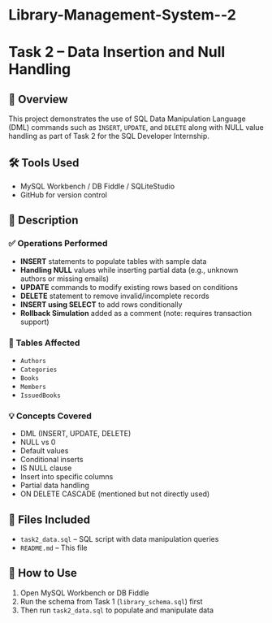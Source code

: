 # Library-Management-System--2

# Task 2 – Data Insertion and Null Handling

## 📘 Overview
This project demonstrates the use of SQL Data Manipulation Language (DML) commands such as `INSERT`, `UPDATE`, and `DELETE` along with NULL value handling as part of Task 2 for the SQL Developer Internship.

## 🛠 Tools Used
- MySQL Workbench / DB Fiddle / SQLiteStudio
- GitHub for version control

## 📄 Description

### ✅ Operations Performed
- **INSERT** statements to populate tables with sample data
- **Handling NULL** values while inserting partial data (e.g., unknown authors or missing emails)
- **UPDATE** commands to modify existing rows based on conditions
- **DELETE** statement to remove invalid/incomplete records
- **INSERT using SELECT** to add rows conditionally
- **Rollback Simulation** added as a comment (note: requires transaction support)

### 🧪 Tables Affected
- `Authors`
- `Categories`
- `Books`
- `Members`
- `IssuedBooks`

### 💡 Concepts Covered
- DML (INSERT, UPDATE, DELETE)
- NULL vs 0
- Default values
- Conditional inserts
- IS NULL clause
- Insert into specific columns
- Partial data handling
- ON DELETE CASCADE (mentioned but not directly used)

## 🧾 Files Included
- `task2_data.sql` – SQL script with data manipulation queries
- `README.md` – This file

## 🚀 How to Use
1. Open MySQL Workbench or DB Fiddle
2. Run the schema from Task 1 (`library_schema.sql`) first
3. Then run `task2_data.sql` to populate and manipulate data
